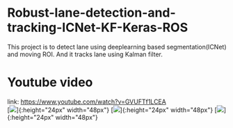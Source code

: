 # Robust-lane-detection-and-tracking-ICNet-KF-Keras-ROS
This project is to detect lane using deeplearning based segmentation(ICNet) and moving ROI. And it tracks lane using Kalman filter.

# Youtube video
link: https://www.youtube.com/watch?v=GVUFTf1LCEA  
[![](https://img.youtube.com/vi/GVUFTf1LCEA/0.jpg)]{:height="24px" width="48px"} 
[![](https://img.youtube.com/vi/GVUFTf1LCEA/1.jpg)]{:height="24px" width="48px"} 
[![](https://img.youtube.com/vi/GVUFTf1LCEA/3.jpg)]{:height="24px" width="48px"}

